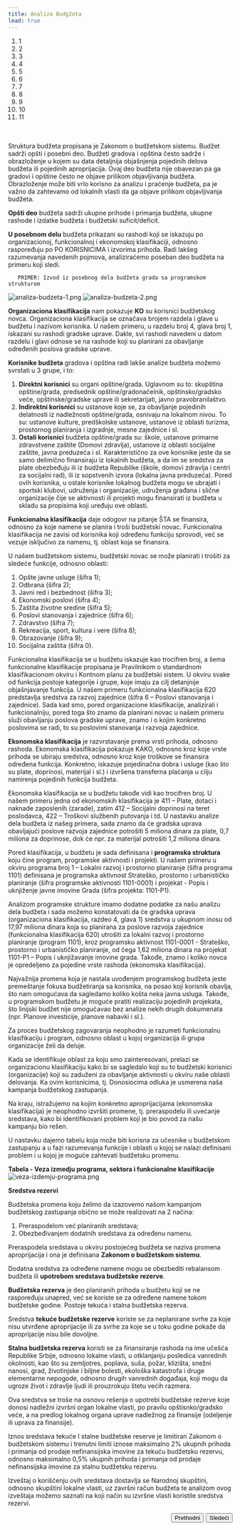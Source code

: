 ```yaml
---
title: Analiza Budgžeta
lead: true
---
```

<ol class="progtrckr" data-progtrckr-steps="11">
    <li class="progtrckr-done">1</li>
    <li class="progtrckr-done">2</li>
    <li class="progtrckr-done">3</li>
    <li class="progtrckr-done">4</li>
    <li class="progtrckr-done">5</li>
    <li class="progtrckr-done">6</li>
    <li class="progtrckr-todo">7</li>
    <li class="progtrckr-todo">8</li>
    <li class="progtrckr-todo">9</li>
    <li class="progtrckr-todo">10</li>
    <li class="progtrckr-todo">11</li>
</ol>
<br/><br/>
Struktura budžeta propisana je Zakonom o budžetskom sistemu. Budžet sadrži opšti i posebni deo. Budžeti gradova i opština često sadrže i obrazloženje u kojem su data detaljnija objašnjenja pojedinih delova budžeta ili pojedinih aproprijacija. Ovaj deo budžeta nije obavezan pa ga gradovi i opštine često ne objave prilikom objavljivanja budžeta. Obrazloženje može biti vrlo korisno za analizu i praćenje budžeta, pa je važno da zahtevamo od lokalnih vlasti da ga objave prilikom objavljivanja budžeta.

**Opšti deo** budžeta sadrži ukupne prihode i primanja budžeta, ukupne rashode i izdatke budžeta i budžetski suficit/deficit.

**U posebnom delu** budžeta prikazani su rashodi koji se iskazuju po organizacionoj, funkcionalnoj i ekonomskoj klasifikaciji, odnosno raspoređuju po PO KORISNICIMA i izvorima prihoda.
Radi lakšeg razumevanja navedenih pojmova, analiziraćemo poseban deo budžeta na primeru koji sledi.

       PRIMER: Izvod iz posebnog dela budžeta grada sa programskom strukturom
![analiza-budzeta-1.png]({{site.baseurl}}/pages/analiza-budzeta-1.png)
![analiza-budzeta-2.png]({{site.baseurl}}/pages/analiza-budzeta-2.png)


**Organizaciona klasifikacija** nam pokazuje **KO** su korisnici budžetskog novca. Organizaciona klasifikacija se označava brojem razdela i glave u budžetu i nazivom korisnika. U našem primeru, u razdelu broj 4, glava broj 1, iskazani su rashodi gradske uprave. Dakle, svi rashodi navedeni u datom razdelu i glavi odnose se na rashode koji su planirani za obavljanje određenih poslova gradske uprave.  

**Korisnike budžeta** gradova i opština radi lakše analize budžeta možemo svrstati u 3 grupe, i to:
1. **Direktni korisnici** su organi opštine/grada. Uglavnom su to: skupština opštine/grada, predsednik opštine/gradonačelnik, opštinsko/gradsko veće, opštinske/gradske uprave ili sekretarijati, javno pravobranilaštvo.
2. **Indirektni korisnici** su ustanove koje se, za obavljanje pojedinih delatnosti iz nadležnosti opštine/grada, osnivaju na lokalnom nivou. To su: ustanove kulture, predškolske ustanove, ustanove iz oblasti turizma, prostornog planiranja i izgradnje, mesne zajednice i sl.
3. **Ostali korisnici** budžeta opštine/grada su: škole, ustanove primarne zdravstvene zaštite (Domovi zdravlja), ustanove iz oblasti socijalne zaštite, javna preduzeća i sl. Karakteristično za ove korisnike jeste da se samo delimično finansiraju iz lokalnih budžeta, a da im se sredstva za plate obezbeđuju ili iz budžeta Republike (škole, domovi zdravlja i centri za socijalni rad), ili iz sopstvenih izvora (lokalna javna preduzeća). Pored ovih korisnika, u ostale korisnike lokalnog budžeta mogu se ubrajati i sportski klubovi, udruženja i organizacije, udruženja građana i slične organizacije čije se aktivnosti ili projekti mogu finansirati iz budžeta u skladu sa propisima koji uređuju ove oblasti.

**Funkcionalna klasifikacija** daje odogovr na pitanje ŠTA se finansira, odnosno za koje namene se planira i troši budžetski novac. Funkcionalna klasifikacija ne zavisi od korisnika koji određenu funkciju sprovodi, već se vezuje isključivo za namenu, tj. oblast koja se finansira.

U našem  budžetskom sistemu, budžetski novac se može planirati i trošiti za sledeće funkcije, odnosno oblasti:
1. Opšte javne usluge (šifra 1);
2. Odbrana (šifra 2);
3. Javni red i bezbednost (šifra 3);
4. Ekonomski poslovi (šifra 4);
5. Zaštita životne sredine (šifra 5);
6. Poslovi stanovanja i zajednice (šifra 6);
7. Zdravstvo (šifra 7);
8. Rekreacija, sport, kultura i vere (šifra 8);
9. Obrazovanje (šifra 9);
10. Socijalna zaštita (šifra 0).

Funkcionalna klasifikacija se u budžetu iskazuje kao trocifren broj, a šema funkcionalne klasifikacije propisana je Pravilnikom o standardnom klasifikacionom okviru i Kontnom planu za budžetski sistem. U okviru svake od funkcija postoje kategorije i grupe, koje imaju za cilj detanjnije objašnjavanje funkcija. U našem primeru funkcionalna klasifikacija 620 predstavlja sredstva za razvoj zajednice (šifra 6 – Poslovi stanovanja i zajednice). Sada kad smo, pored organizacione klasifikacije, analizirali i funkcionalniju, pored toga što znamo da planirani novac u našem primeru služi obavljanju poslova gradske uprave, znamo i o kojim konkretno poslovima se radi, to su poslovimi stanovanja i razvoja zajednice.  

**Ekonomska klasifikacija** je razvrstavanje prema vrsti prihoda, odnosno rashoda. Ekonomska klasifikacija pokazuje KAKO, odnosno kroz koje vrste prihoda se ubiraju sredstva, odnosno kroz koje troškove se finansira određena funkcija. Konkretno, iskazuje pojedinačna dobra i usluge (kao što su plate, doprinosi, materijal i sl.) i izvršena transferna plaćanja u cilju namirenja pojedinih funkcija budžeta.

Ekonomska klasifikacija se u budžetu takođe vidi kao trocifren broj. U našem primeru jedna od ekonomskih klasifikacija je 411 – Plate, dotaci i naknade zaposlenih (zarade), zatim 412 – Socijalni doprinosi na teret poslodavca, 422 – Troškovi službenih putovanja i td. U nastavku analize dela budžeta iz našeg primera, sada znamo da će gradska uprava obavljajući poslove razvoja zajednice potrošiti 5 miliona dinara za plate, 0,7 miliona za doprinose, dok će npr. za materijal potrošiti 1,2 miliona dinara.

Pored klasifikacija, u budžetu je sada definisana i **programska struktura** koju čine program, programske aktivnosti i projekti. U našem primeru u okviru programa broj 1 – Lokalni razvoj i prostorno planiranje (šifra programa 1101) definisana je programska aktivnost Strateško, prostorno i urbanističko planiranje (šifra programske aktivnosti 1101-0001) i projekat - Popis i uknjiženje javne imovine Grada (šifra projekta: 1101-P1).

Analizom programske strukture imamo dodatne podatke za našu analizu dela budžeta i sada možemo konstatovati da će gradska uprava (organizaciona klasifikacija, razdeo 4, glava 1) sredstva u ukupnom inosu od 17,97 miliona dinara koja su planirana za poslove razvoja zajednice (funkcionalna klasifikacija 620) utrošiti za lokalni razvoj i prostorno planiranje (program 1101), kroz programsku aktivnost 1101-0001 - Strateško, prostorno i urbanističko planiranje, od čega 1,62 miliona dinara na projekat 1101-P1 – Popis i uknjižavanje imovine grada. Takođe, znamo i koliko novca je opredeljeno za pojedine vrste rashoda (ekonomska klasifikacija).

Najvažnija promena koja je nastala uvođenjem programskog budžeta jeste premeštanje fokusa budžetiranja sa korisnika, na posao koji korisnik obavlja, što nam omogućava da sagledamo koliko košta neka javna usluga. Takođe, u programskom budžetu je moguće pratiti realizaciju pojedinih projekata, što linijski budžet nije omogućavao bez analize nekih drugih dokumenata (npr. Planove investicije, planove nabavki i sl.).

Za proces budžetskog zagovaranja neophodno je razumeti funkcionalnu klasifikaciju  i program, odnosno oblast u kojoj organizacija ili grupa organizacije želi da deluje.

Kada se identifikuje oblast za koju smo zainteresovani, prelazi se organizacionu klasifikaciju kako bi se sagledalo koji su to budžetski korisnici (organizacije) koji su zaduženi za obavljanje aktivnosti u okviru naše oblasti delovanja.  Ka ovim korisnicima, tj. Donosiocima odluka je usmerena naša kampanja budžetskog zastupanja.

Na kraju, istražujemo na kojim konkretno aproprijacijama (ekonomska klasifikacija) je neophodno izvršiti promene, tj. preraspodelu ili uvećanje sredstava, kako bi identifikovani problem koji je bio povod za našu kampanju bio rešen.

U nastavku dajemo tabelu koja može biti korisna za učesnike u budžetskom zastupanju a u fazi razumevanja funkcije i oblasti u kojoj se nalazi definisani problem i u kojoj je moguće zahtevati budžetsku promenu.

**Tabela - Veza izmedju programa, sektora i funkcionalne klasifikacije**
![veza-izdemju-programa.png]({{site.baseurl}}/pages/veza-izdemju-programa.png)

**Sredstva rezervi**

Budžetska promena koju želimo da izazovemo našom kampanjom budžetskog zastupanja  obično se može realizovati na 2 načina:
1. Preraspodelom već planiranih sredstava;
2. Obezbeđivanjem dodatnih sredstava za određenu namenu.

Preraspodela sredstava u okviru postojećeg budžeta se naziva promena aproprijacija i ona je definisana **Zakonom o budžetskom sistemu**.

Dodatna sredstva za određene namene mogu se obezbediti rebalansom budžeta ili **upotrebom sredstava  budžetske rezerve**.

**Budžetska rezerva** je deo planiranih prihoda u budžetu koji se ne raspoređuju unapred, već se koriste se za određene namene tokom budžetske godine. Postoje tekuća i stalna budžetska rezerva.

Sredstva **tekuće budžetske rezerve** koriste se za neplanirane svrhe za koje nisu utvrđene aproprijacije ili za svrhe za koje se u toku godine pokaže da aproprijacije nisu bile dovoljne.

**Stalna budžetska rezerva** koristi se za finansiranje rashoda na ime učešća Republike Srbije, odnosno lokalne vlasti, u otklanjanju posledica vanrednih okolnosti, kao što su zemljotres, poplava, suša, požar, klizišta, snežni nanosi, grad, životinjske i biljne bolesti, ekološka katastrofa i druge elementarne nepogode, odnosno drugih vanrednih događaja, koji mogu da ugroze život i zdravlje ljudi ili prouzrokuju štetu većih razmera.

Ova sredstva se troše na osnovu rešenja o upotrebi budžetske rezerve koje donosi nadležni izvršni organ lokalne vlasti, po pravilu opštisnko/gradsko veće, a na predlog  lokalnog organa uprave nadležnog za finansije (odeljenje ili uprava za finansije).

Iznos sredstava tekuće I stalne budžetske reserve je limitiran Zakonom o budžetskom sistemu i trenutni limiti iznose maksimalno 2% ukupnih prihoda i primanja od prodaje nefinansijska imovine za tekuću budžetsku rezervu, odnosno maksimalno 0,5% ukupnih prihoda i primanja od prodaje nefinansijska imovine za stalnu budžetsku rezervu.

Izveštaj o korišćenju ovih sredstava dostavlja se Narodnoj skupštini, odnosno skupštini lokalne vlasti, uz završni račun budžeta te analizom ovog izveštaja možemo saznati na koji način su izvršne vlasti koristile sredstva rezervi.

<div id="next_prev_buttons" class="post-content">
    <button id="next" style="float: right;">Sledeći</button>
    <button id="prev" style="float: right; margin-right: 5px;">Prethodni</button>
</div>
